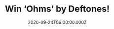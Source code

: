 ---
campaign-uuid: "c-e644fb59-c192-4eb4-bd43-4a8bd2e72ccc"
type: "Competition"
category: "Music"
date: "2020-09-24T06:00:00.000Z"
end-date: "2020-10-24T23:59:00.000Z"
disable-form: false
is_promoted: false
has_entry_page: true
title: "Win ‘Ohms’ by Deftones!"
competition-description: "<p>The Sacramento art-metallers return with yet another\
  \ masterpiece in new album ‘Ohms’. ‘Ohms' is an other-worldly body of work meticulously\
  \ crafted by the 5 piece band. It is a magnificent tour de force and their first\
  \ album in 4 years since the critically acclaimed 'Gore' LP in 2016</p>\n<p>Are\
  \ you their biggest fan? Click below for a chance to win.</p>\n"
hero-header: "Win ‘Ohms’ by Deftones!"
terms-confirmation: "N/A"
banner-img: "https://assets.expresslyapp.com/asset-470b90f8-8409-4aa8-8d17-c8ba573ffad8.jpg"
logo-left-href: "http://club.expressly.io"
logo-left-image: "https://assets.expresslyapp.com/asset-1640f3be-7f1c-4fcb-9c7c-b817ff76c621.jpg"
logo-left-title: "Expressly club"
bg-image-hero: "https://assets.expresslyapp.com/asset-6c3d048c-1047-4be2-995d-d8b36714352e.jpg"
bg-image-first: "https://assets.expresslyapp.com/asset-f9987f89-e2c2-4892-92b5-79cacc6ebccb.jpg"
section1-content: "<p>Recorded at Henson Studios and Trainwreck Studios, 'Ohms' is\
  \ an other-worldly body of work meticulously crafted by the 5 piece band. It is\
  \ a magnificent tour de force and their first album in 4 years since the critically\
  \ acclaimed 'Gore' LP in 2016.</p>\n<p>The band, which includes Chino Moreno, Frank\
  \ Delgado, Stephen Carpenter, Abe Cunningham, and Sergio Vega, has produced a dense\
  \ LP with every member firing on all cylinders. The album also boasts a familiar\
  \ collaborator in veteran producer and engineer Terry Date, who worked on 1995's\
  \ 'Adrenaline', 1997's 'Around the Fur' and 2000's 'White Pony'.</p>\n"
entry-title: "Win ‘Ohms’ by Deftones!"
entry-content: "<p>Enter the draw to win ‘Ohms’ by Deftones by completing the form\
  \ below before 23:59 on the 24th of October 2020.</p>\n"
has-winner: false
prize-description: "‘Ohms’ by Deftones!"
special-conditions: "Multiple entries are allowed up to one every day.\r\n\r\nThis\
  \ competition is also available on: https://aaa.nme.com/competitions/ohms-deftones-cd"
country-restrictions:
- "GB"
---